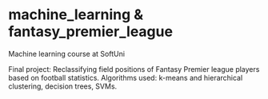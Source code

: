 # machine_learning & fantasy_premier_league
Machine learning course at SoftUni

Final project: Reclassifying field positions of Fantasy Premier league players based on football statistics. Algorithms used: k-means and hierarchical clustering, decision trees, SVMs.
